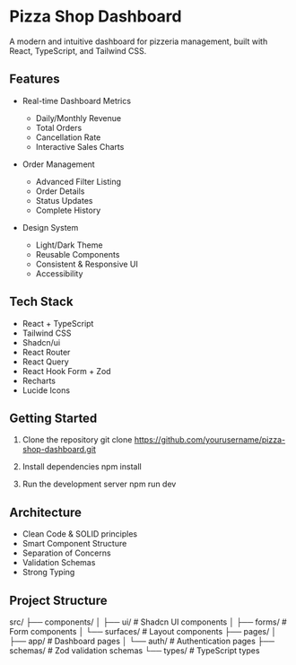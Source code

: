# Pizza Shop Dashboard

A modern and intuitive dashboard for pizzeria management, built with React, TypeScript, and Tailwind CSS.

## Features

- Real-time Dashboard Metrics
  - Daily/Monthly Revenue
  - Total Orders
  - Cancellation Rate
  - Interactive Sales Charts

- Order Management
  - Advanced Filter Listing
  - Order Details
  - Status Updates
  - Complete History

- Design System
  - Light/Dark Theme
  - Reusable Components
  - Consistent & Responsive UI
  - Accessibility

## Tech Stack

- React + TypeScript
- Tailwind CSS
- Shadcn/ui
- React Router
- React Query
- React Hook Form + Zod
- Recharts
- Lucide Icons

## Getting Started

1. Clone the repository
git clone https://github.com/yourusername/pizza-shop-dashboard.git

2. Install dependencies
npm install

3. Run the development server
npm run dev


## Architecture

- Clean Code & SOLID principles
- Smart Component Structure
- Separation of Concerns
- Validation Schemas
- Strong Typing

## Project Structure
src/
├── components/
│ ├── ui/ # Shadcn UI components
│ ├── forms/ # Form components
│ └── surfaces/ # Layout components
├── pages/
│ ├── app/ # Dashboard pages
│ └── auth/ # Authentication pages
├── schemas/ # Zod validation schemas
└── types/ # TypeScript types
